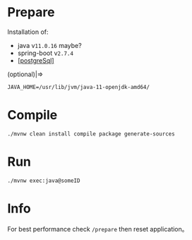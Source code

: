 # Prepare

Installation of:  
* java  v`11.0.16` maybe?  
* spring-boot  v`2.7.4`  
* [&#x5B;postgreSql&#x5D;](https://www.postgresql.org/download)

(optional)|=>
```
JAVA_HOME=/usr/lib/jvm/java-11-openjdk-amd64/
```

# Compile

```shell
./mvnw clean install compile package generate-sources
```

# Run

```shell
./mvnw exec:java@someID
```

# Info  

For best performance check `/prepare` then reset application。  

